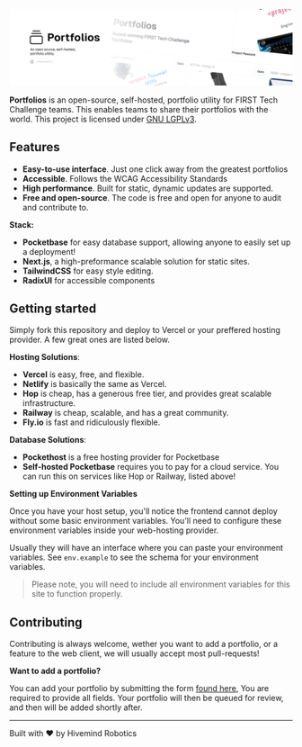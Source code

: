 ![Portfolios](.github/assets/banner.png)

<strong>Portfolios</strong> is an open-source, self-hosted, portfolio utility for FIRST Tech Challenge teams. This enables teams to share their portfolios with the world. This project is
licensed under [GNU LGPLv3](COPYING.LESSER).

## Features

- **Easy-to-use interface**. Just one click away from the greatest portfolios
- **Accessible**. Follows the WCAG Accessibility Standards
- **High performance**. Built for static, dynamic updates are supported.
- **Free and open-source**. The code is free and open for anyone to audit and contribute to.

**Stack:**

- **Pocketbase** for easy database support, allowing anyone to easily set up a deployment!
- **Next.js**, a high-preformance scalable solution for static sites.
- **TailwindCSS** for easy style editing.
- **RadixUI** for accessible components

## Getting started

Simply fork this repository and deploy to Vercel or your preffered hosting provider. A few great ones are listed below.

**Hosting Solutions**:

- **Vercel** is easy, free, and flexible.
- **Netlify** is basically the same as Vercel.
- **Hop** is cheap, has a generous free tier, and provides great scalable infrastructure.
- **Railway** is cheap, scalable, and has a great community.
- **Fly.io** is fast and ridiculously flexible.

**Database Solutions**:

- **Pockethost** is a free hosting provider for Pocketbase
- **Self-hosted Pocketbase** requires you to pay for a cloud service. You can run this on services like Hop or Railway, listed above!

**Setting up Environment Variables**

Once you have your host setup, you'll notice the frontend cannot deploy without some basic environment variables. You'll need to configure these environment variables inside your web-hosting provider.

Usually they will have an interface where you can paste your environment variables. See `env.example` to see the schema for your environment variables.

> Please note, you will need to include all environment variables for this site to function properly.

## Contributing

Contributing is always welcome, wether you want to add a portfolio, or a feature to the web client, we will usually accept most pull-requests!

**Want to add a portfolio?**

You can add your portfolio by submitting the form [found here](https://github.com/hivemindhq/portfolios/issues/new?assignees=&labels=addition&projects=&template=add_portfolio.yml&title=Portfolios+%C2%BB+), You are required to provide all fields. Your portfolio will then be queued for review, and then will be added shortly after.

---

Built with ❤️ by Hivemind Robotics
